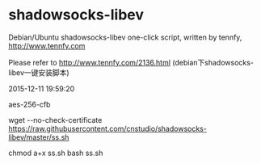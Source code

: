 # shadowsocks-libev
Debian/Ubuntu shadowsocks-libev one-click script, written by tennfy, http://www.tennfy.com

Please refer to http://www.tennfy.com/2136.html (debian下shadowsocks-libev一键安装脚本)

2015-12-11 19:59:20 


aes-256-cfb



wget --no-check-certificate https://raw.githubusercontent.com/cnstudio/shadowsocks-libev/master/ss.sh

chmod a+x ss.sh
bash ss.sh

